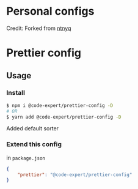 # Personal configs

Credit:  Forked from [ntnyq](https://github.com/ntnyq/configs)

# Prettier config

## Usage

### Install

```bash
$ npm i @code-expert/prettier-config -D
# OR
$ yarn add @code-expert/prettier-config -D
```

Added default sorter

### Extend this config

in `package.json`

```json
{
    "prettier": "@code-expert/prettier-config"
}
```
